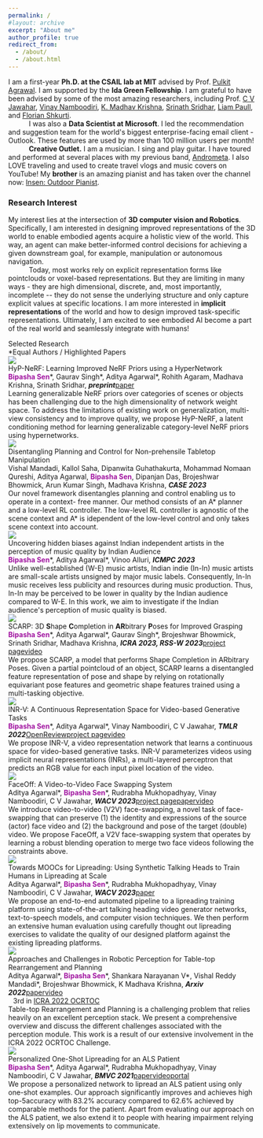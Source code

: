 ```yaml
---
permalink: /
#layout: archive
excerpt: "About me"
author_profile: true
redirect_from:
  - /about/
  - /about.html
---
```


<div hidden="hidden">
<script type="text/javascript" id="clustrmaps" src="//clustrmaps.com/map_v2.js?d=P0DmcjPhTVQDSVsO6eLpfLlblpD7aYEdFi8dEehI1TI&cl=ffffff&w=a"></script>
</div>

<span class="small_font">I am a first-year <b>Ph.D. at the CSAIL lab at MIT</b> advised by Prof. <a target="_blank" href="https://people.csail.mit.edu/pulkitag/">Pulkit Agrawal</a>. I am supported by the <b>Ida Green Fellowship</b>. I am grateful to have been advised by some of the most amazing researchers, including Prof. <a target="_blank" href="https://faculty.iiit.ac.in/~jawahar/">C V Jawahar</a>, <a target="_blank" href="https://vinaypn.github.io/">Vinay Namboodiri</a>, <a target="_blank" href="https://www.iiit.ac.in/people/faculty/mkrishna/">K. Madhav Krishna</a>, <a target="_blank" href="https://cs.brown.edu/people/ssrinath/">Srinath Sridhar</a>, <a target="_blank" href="http://liampaull.ca/">Liam Paull</a>, and <a target="_blank" href="http://www.cs.toronto.edu/~florian/">Florian Shkurti</a>.
<br>&emsp;&emsp;&emsp;I was also a <b>Data Scientist at Microsoft</b>. I led the recommendation and suggestion team for the world's biggest enterprise-facing email client - Outlook. These features are used by more than 100 million users per month!
<br>&emsp;&emsp;&emsp;<b>Creative Outlet.</b> I am a musician. I sing and play guitar. I have toured and performed at several places with my previous band, <a target="_blank" href="https://www.facebook.com/AndroMetaBand">Andrometa</a>. I also LOVE traveling and used to create travel vlogs and music covers on YouTube! My <b>brother</b> is an amazing pianist and has taken over the channel now: <a target="_blank" href="https://www.youtube.com/channel/UCU1TMnEt0J1UJZfMW1Gixgg?view_as=subscriber" target="_blank">Insen: Outdoor Pianist</a>. 

<h3>Research Interest</h3>

<span class="small_font">My interest lies at the intersection of <b>3D computer vision and Robotics</b>. Specifically, I am interested in designing improved representations of the 3D world to enable embodied agents acquire a holistic view of the world. This way, an agent can make better-informed control decisions for achieving a given downstream goal, for example, manipulation or autonomous navigation. <br>&emsp;&emsp;&emsp;Today, most works rely on explicit representation forms like pointclouds or voxel-based representations. But they are limiting in many ways - they are high dimensional, discrete, and, most importantly, incomplete -- they do not sense the underlying structure and only capture explicit values at specific locations. I am more interested in <b>implicit representations</b> of the world and how to design improved task-specific representations. Ultimately, I am excited to see embodied AI become a part of the real world and seamlessly integrate with humans!</span>

<div class="recent_updates">Selected Research</div>
<span style="font-size:14px">*Equal Authors / <span class="highlight">Highlighted Papers</span></span>

<div class="research-block highlight">
	<div class="left">
		<span class="research-img">
			<img src="/images/teasers/hypnerf.gif">
		</span>
	</div>
	<div class="right">
		<div class="title">HyP-NeRF: Learning Improved NeRF Priors using a HyperNetwork</div>
		<div class="sub-title"><b style="color:#a115a0">Bipasha Sen</b>*, Gaurav Singh*, Aditya Agarwal*, Rohith Agaram, Madhava Krishna, Srinath Sridhar, <i><b>preprint</b></i><a target="_blank" class="tab_paper" href="https://arxiv.org/abs/2306.06093">paper</a></div>
		<span class="research-text">
		Learning generalizable NeRF priors over categories of scenes or objects has been challenging due to the high dimensionality of network weight space. To address the limitations of existing work on generalization, multi-view consistency and to improve quality, we propose HyP-NeRF, a latent conditioning method for learning generalizable category-level NeRF priors using hypernetworks. 
		</span>
	</div>
</div>

<div class="research-block">
	<div class="left">
		<span class="research-img">
			<img src="/images/teasers/case2023.gif">
		</span>
	</div>
	<div class="right">
		<div class="title">Disentangling Planning and Control for Non-prehensile Tabletop Manipulation</div>
		<div class="sub-title">Vishal Mandadi, Kallol Saha, Dipanwita Guhathakurta, Mohammad Nomaan Qureshi, Aditya Agarwal, <b style="color:#a115a0">Bipasha Sen</b>,
Dipanjan Das, Brojeshwar Bhowmick, Arun Kumar Singh, Madhava Krishna, <i><b>CASE 2023</b></i></div>
		<span class="research-text">
		Our novel framework disentangles planning and control enabling us to operate in a context- free manner. Our method consists of an A* planner and a low-level RL controller. The low-level RL controller is agnostic of the scene context and A* is idependent of the low-level control and only takes scene context into account.
		</span>
	</div>
</div>

<div class="research-block">
	<div class="left">
		<span class="research-img">
			<img src="/images/teasers/indie-icmpc.jpg">
		</span>
	</div>
	<div class="right">
		<div class="title">Uncovering hidden biases against Indian independent artists in the perception of music quality by Indian
Audience</div>
		<div class="sub-title"><b style="color:#a115a0">Bipasha Sen</b>*, Aditya Agarwal*, Vinoo Alluri, <i><b>ICMPC 2023</b></i></div>
		<span class="research-text">
		Unlike well-established (W-E) music artists, Indian indie (In-In) music artists are small-scale artists unsigned by major music labels. Consequently, In-In music receives less publicity and resources during music production. Thus, In-In may be perceived to be lower in quality by the Indian audience compared to W-E. In this work, we aim to investigate if the Indian audience's perception of music quality is biased.
		</span>
	</div>
</div>

<div class="research-block highlight">
	<div class="left">
		<span class="research-img">
			<img src="/images/teasers/scarp_banner.gif">
		</span>
	</div>
	<div class="right">
		<div class="title">SCARP: 3D <b>S</b>hape <b>C</b>ompletion in <b>AR</b>bitrary <b>P</b>oses for Improved Grasping</div>
		<div class="sub-title"><b style="color:#a115a0">Bipasha Sen</b>*, Aditya Agarwal*, Gaurav Singh*, Brojeshwar Bhowmick, Srinath Sridhar, Madhava Krishna, <i><b>ICRA 2023, RSS-W 2023</b></i><a target="_blank" class="tab_paper" href="https://bipashasen.github.io/scarp/">project page</a><a target="_blank" class="tab_paper" href="https://www.youtube.com/watch?v=o2PuRVZ3jJA">video</a></div>
		<span class="research-text">
		We propose SCARP, a model that performs Shape Completion in ARbitrary Poses. Given a partial pointcloud of an object, SCARP learns a disentangled feature representation of pose and shape by relying on rotationally equivariant pose features and geometric shape features trained using a multi-tasking objective. 
		</span>
	</div>
</div>

<div class="research-block highlight">
	<div class="left">
		<span class="research-img">
			<img src="/images/teasers/inr-v.gif">
		</span>
	</div>
	<div class="right">
		<div class="title">INR-V: A Continuous Representation Space for Video-based Generative Tasks</div>
		<div class="sub-title"><b style="color:#a115a0">Bipasha Sen</b>*, Aditya Agarwal*, Vinay Namboodiri, C V Jawahar, <i><b>TMLR 2022</b></i><a target="_blank"  class="tab_paper" href="https://openreview.net/forum?id=aIoEkwc2oB&referrer=%5BTMLR%5D(%2Fgroup%3Fid%3DTMLR)">OpenReview</a><a target="_blank" class="tab_paper" href="https://skymanaditya1.github.io/INRV/">project page</a><a target="_blank" class="tab_paper" href="https://youtu.be/ViIwnu5vcck">video</a></div>
		<span class="research-text">
		We propose INR-V, a video representation network that learns a continuous space for video-based generative tasks. INR-V parameterizes videos using implicit neural representations (INRs), a multi-layered perceptron that predicts an RGB value for each input pixel location of the video.
		</span>
	</div>
</div>

<div class="research-block">
	<div class="left">
		<span class="research-img">
			<img src="/images/teasers/faceoff.gif">
		</span>
	</div>
	<div class="right">
		<div class="title">FaceOff: A Video-to-Video Face Swapping System</div>
		<div class="sub-title">Aditya Agarwal*, <b style="color:#a115a0">Bipasha Sen</b>*, Rudrabha Mukhopadhyay, Vinay Namboodiri, C V Jawahar, <i><b>WACV 2023</b></i><a target="_blank" class="tab_paper"  href="https://openaccess.thecvf.com/content/WACV2023/html/Agarwal_FaceOff_A_Video-to-Video_Face_Swapping_System_WACV_2023_paper.html">project page</a><a target="_blank" class="tab_paper"  href="https://bipashasen.github.io/FaceOff">paper</a><a target="_blank" class="tab_paper" href="https://www.youtube.com/watch?v=3TCugwmMjzo&t=2s">video</a> </div>
		<span class="research-text">
		We introduce video-to-video (V2V) face-swapping, a novel task of face-swapping that can preserve (1) the identity and expressions of the source (actor) face video and (2) the background and pose of the target (double) video. We propose FaceOff, a V2V face-swapping system that operates by learning a robust blending operation to merge two face videos following the constraints above. 
		</span>
	</div>
</div>

<div class="research-block">
	<div class="left">
		<span class="research-img">
			<img src="/images/teasers/lipreading.gif">
		</span>
	</div>
	<div class="right">
		<div class="title">Towards MOOCs for Lipreading: Using Synthetic Talking Heads to Train Humans in Lipreading at Scale</div>
		<div class="sub-title">Aditya Agarwal*, <b style="color:#a115a0">Bipasha Sen</b>*, Rudrabha Mukhopadhyay, Vinay Namboodiri, C V Jawahar, <i><b>WACV 2023</b></i><a target="_blank" class="tab_paper" class="tab_paper" href="https://openaccess.thecvf.com/content/WACV2023/html/Agarwal_Towards_MOOCs_for_Lipreading_Using_Synthetic_Talking_Heads_To_Train_WACV_2023_paper.html">paper</a></div>
		<span class="research-text">
		We propose an end-to-end automated pipeline to a lipreading training platform using state-of-the-art talking heading video generator networks, text-to-speech models, and computer vision techniques. We then perform an extensive human evaluation using carefully thought out lipreading exercises to validate the quality of our designed platform against the existing lipreading platforms. 
		</span>
	</div>
</div>


<div class="research-block">
	<div class="left">
		<span class="research-img">
			<img src="/images/teasers/ocrtoc.gif">
		</span>
	</div>
	<div class="right">
		<div class="title">Approaches and Challenges in Robotic Perception for Table-top Rearrangement and Planning</div>
		<div class="sub-title">Aditya Agarwal*, <b style="color:#a115a0">Bipasha Sen</b>*, Shankara Narayanan V*, Vishal Reddy Mandadi*, Brojeshwar Bhowmick, K Madhava Krishna, <i><b>Arxiv 2022</b></i><a target="_blank" class="tab_paper" href="https://arxiv.org/abs/2205.04090">paper</a><a target="_blank" class="tab_paper" href="https://youtu.be/GrOXEmwzxlA">video</a></div>
		<div class="win"><img src="images/trophy-icon.webp" width="10px">3rd in <a class="prize" href="https://rpal.cse.usf.edu/rgmc_icra2022/">ICRA 2022 OCRTOC</a></div>
		<span class="research-text">
		Table-top Rearrangement and Planning is a challenging problem that relies heavily on an excellent perception stack. We present a comprehensive overview and discuss the different challenges associated with the perception module. This work is a result of our extensive involvement in the ICRA 2022 OCRTOC Challenge.
		</span>
	</div>
</div>

<div class="research-block">
	<div class="left">
		<span class="research-img">
			<img src="/images/teasers/personalized.gif">
		</span>
	</div>
	<div class="right">
		<div class="title">Personalized One-Shot Lipreading for an ALS Patient</div>
		<div class="sub-title"><b style="color:#a115a0">Bipasha Sen</b>*, Aditya Agarwal*, Rudrabha Mukhopadhyay, Vinay Namboodiri, C V Jawahar, <i><b>BMVC 2021</b></i><a class="tab_paper" target="_blank" href="https://www.bmvc2021-virtualconference.com/assets/papers/1468.pdf">paper</a><a target="_blank"  class="tab_paper" href="https://youtu.be/_famGVaem-8">video</a><a target="_blank"  class="tab_paper" href="http://bhaasha.iiit.ac.in/lipwav">portal</a></div>
		<span class="research-text">
		We propose a personalized network to lipread an ALS patient using only one-shot examples. Our approach significantly improves and achieves high top-5accuracy with 83.2% accuracy compared to 62.6% achieved by comparable methods for the patient. Apart from evaluating our approach on the ALS patient, we also extend it to people with hearing impairment relying extensively on lip movements to communicate.
		</span>
	</div>
</div>

